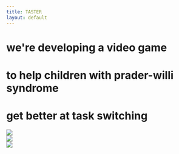 ```yaml
---
title: TASTER
layout: default
---
```

<div class="container">
  <div class="row">
    <div class="col-md-4"><h1>we're developing a video game</h1></div>
    <div class="col-md-4"><h1>to help children with prader-willi syndrome</h1></div>
    <div class="col-md-4"><h1>get better at task switching</h1></div>
  </div>
  <div class="row">
    <div class="col-md-4 hidden-xs"><img src="{{ site.url }}/images/controller.png"></div>
    <div class="col-md-4 hidden-xs"><img src="{{ site.url }}/images/children.png"></div>
    <div class="col-md-4 hidden-xs"><img src="{{ site.url }}/images/juggling.png"></div>
  </div>
</div>
